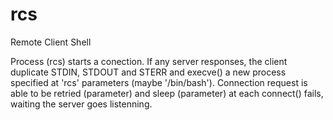 # rcs
Remote Client Shell

Process (rcs) starts a conection. If any server responses, the client duplicate STDIN, STDOUT and STERR and execve() a new process specified at 'rcs' parameters (maybe '/bin/bash'). Connection request is able to be retried (parameter) and sleep (parameter) at each connect() fails, waiting the server goes listenning.
